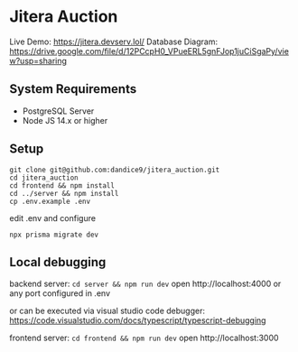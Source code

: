 # Jitera Auction

Live Demo: https://jitera.devserv.lol/
Database Diagram: https://drive.google.com/file/d/12PCcpH0_VPueERL5gnFJop1juCiSgaPy/view?usp=sharing

## System Requirements
- PostgreSQL Server
- Node JS 14.x or higher


## Setup
```
git clone git@github.com:dandice9/jitera_auction.git
cd jitera_auction
cd frontend && npm install
cd ../server && npm install
cp .env.example .env
```
edit .env and configure 
```
npx prisma migrate dev
```

## Local debugging
backend server:
`cd server && npm run dev`
open http://localhost:4000 or any port configured in .env

or can be executed via visual studio code debugger: https://code.visualstudio.com/docs/typescript/typescript-debugging

frontend server:
`cd frontend && npm run dev`
open http://localhost:3000

